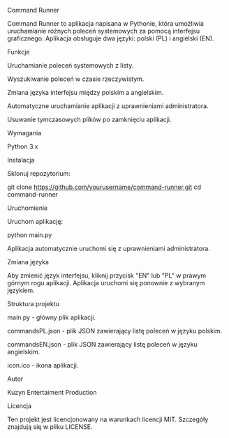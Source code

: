 Command Runner

Command Runner to aplikacja napisana w Pythonie, która umożliwia uruchamianie różnych poleceń systemowych za pomocą interfejsu graficznego. Aplikacja obsługuje dwa języki: polski (PL) i angielski (EN).

Funkcje

Uruchamianie poleceń systemowych z listy.

Wyszukiwanie poleceń w czasie rzeczywistym.

Zmiana języka interfejsu między polskim a angielskim.

Automatyczne uruchamianie aplikacji z uprawnieniami administratora.

Usuwanie tymczasowych plików po zamknięciu aplikacji.

Wymagania

Python 3.x

Instalacja

Sklonuj repozytorium:

git clone https://github.com/yourusername/command-runner.git
cd command-runner

Uruchomienie

Uruchom aplikację:

python main.py

Aplikacja automatycznie uruchomi się z uprawnieniami administratora.

Zmiana języka

Aby zmienić język interfejsu, kliknij przycisk "EN" lub "PL" w prawym górnym rogu aplikacji. Aplikacja uruchomi się ponownie z wybranym językiem.

Struktura projektu

main.py - główny plik aplikacji.

commandsPL.json - plik JSON zawierający listę poleceń w języku polskim.

commandsEN.json - plik JSON zawierający listę poleceń w języku angielskim.

icon.ico - ikona aplikacji.

Autor

Kuzyn Entertaiment Production

Licencja

Ten projekt jest licencjonowany na warunkach licencji MIT. Szczegóły znajdują się w pliku LICENSE.


